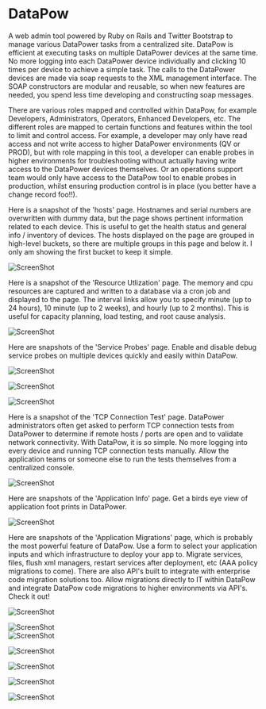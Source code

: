 DataPow
=======

A web admin tool powered by Ruby on Rails and Twitter Bootstrap to manage various DataPower tasks from a centralized site. DataPow is efficient at executing tasks on multiple DataPower devices at the same time. No more logging into each DataPower device individually and clicking 10 times per device to achieve a simple task. The calls to the DataPower devices are made via soap requests to the XML management interface. The SOAP constructors are modular and reusable, so when new features are needed, you spend less time developing and constructing soap messages.

There are various roles mapped and controlled within DataPow, for example Developers, Administrators, Operators, Enhanced Developers, etc. The different roles are mapped to certain functions and features within the tool to limit and control access. For example, a developer may only have read access and not write access to higher DataPower environments (QV or PROD), but with role mapping in this tool, a developer can enable probes in higher environments for troubleshooting without actually having write access to the DataPower devices themselves. Or an operations support team would only have access to the DataPow tool to enable probes in production, whilst ensuring production control is in place (you better have a change record foo!!).

Here is a snapshot of the 'hosts' page. Hostnames and serial numbers are overwritten with dummy data, but the page shows pertinent information related to each device. This is useful to get the health status and general info / inventory of devices. The hosts displayed on the page are grouped in high-level buckets, so there are multiple groups in this page and below it. I only am showing the first bucket to keep it simple.

![ScreenShot](snapshots/hosts2.PNG)

Here is a snapshot of the 'Resource Utlization' page. The memory and cpu resources are captured and written to a database via a cron job and displayed to the page. The interval links allow you to specify minute (up to 24 hours), 10 minute (up to 2 weeks), and hourly (up to 2 months). This is useful for capacity planning, load testing, and root cause analysis.

![ScreenShot](snapshots/resource_utilization.PNG)

Here are snapshots of the 'Service Probes' page. Enable and disable debug service probes on multiple devices quickly and easily within DataPow.

![ScreenShot](snapshots/service_probes1.PNG)

![ScreenShot](snapshots/service_probes2.PNG)

![ScreenShot](snapshots/service_probes3.PNG)

Here is a snapshot of the 'TCP Connection Test' page. DataPower administrators often get asked to perform TCP connection tests from DataPower to determine if remote hosts / ports are open and to validate network connectivity. With DataPow, it is so simple. No more logging into every device and running TCP connection tests manually. Allow the application teams or someone else to run the tests themselves from a centralized console.

![ScreenShot](snapshots/tcp_connection_test1.PNG)

Here are snapshots of the 'Application Info' page. Get a birds eye view of application foot prints in DataPower.

![ScreenShot](snapshots/application_info1.PNG)

Here are snapshots of the 'Application Migrations' page, which is probably the most powerful feature of DataPow. Use a form to select your application inputs and which infrastructure to deploy your app to. Migrate services, files, flush xml managers, restart services after deployment, etc (AAA policy migrations to come). There are also API's built to integrate with enterprise code migration solutions too. Allow migrations directly to IT within DataPow and integrate DataPow code migrations to higher environments via API's. Check it out!

![ScreenShot](snapshots/code_migrations1.PNG)

![ScreenShot](snapshots/code_migrations2.PNG)
\
![ScreenShot](snapshots/code_migrations3.PNG)

![ScreenShot](snapshots/code_migrations4.PNG)

![ScreenShot](snapshots/code_migrations5.PNG)

![ScreenShot](snapshots/code_migrations6.PNG)

![ScreenShot](snapshots/code_migrations7.PNG)
